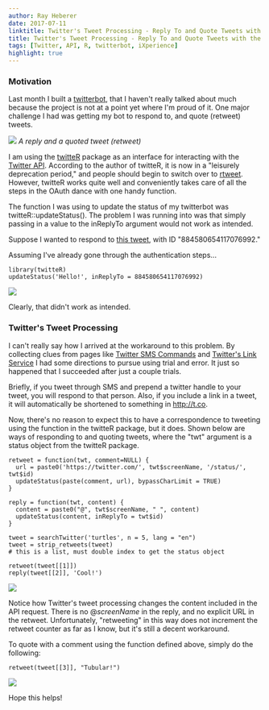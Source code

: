 ```yaml
---
author: Ray Heberer
date: 2017-07-11
linktitle: Twitter's Tweet Processing - Reply To and Quote Tweets with the API
title: Twitter's Tweet Processing - Reply To and Quote Tweets with the API
tags: [Twitter, API, R, twitterbot, iXperience]
highlight: true
---
```


### Motivation

Last month I built a [twitterbot](https://github.com/rayheberer/twitterbot), that I haven't really talked about much because the project is not at a point yet where I'm proud of it. One major challenge I had was getting my bot to respond to, and quote (retweet) tweets.

![](/img/retweetreply.png)
*A reply and a quoted tweet (retweet)*

I am using the [twitteR](https://cran.r-project.org/web/packages/twitteR/index.html) package as an interface for interacting with the [Twitter API](https://dev.twitter.com/overview/api). According to the author of twitteR, it is now in a "leisurely deprecation period," and people should begin to switch over to [rtweet](https://github.com/mkearney/rtweet). However, twitteR works quite well and conveniently takes care of all the steps in the OAuth dance with one handy function.

The function I was using to update the status of my twitterbot was twitteR::updateStatus(). The problem I was running into was that simply passing in a value to the inReplyTo argument would not work as intended.

Suppose I wanted to respond to [this tweet](https://twitter.com/elonmusk/status/884580654117076992), with ID "884580654117076992."

Assuming I've already gone through the authentication steps...

```
library(twitteR)
updateStatus('Hello!', inReplyTo = 884580654117076992)
```

![](/img/hello.png)

Clearly, that didn't work as intended.

### Twitter's Tweet Processing

I can't really say how I arrived at the workaround to this problem. By collecting clues from pages like [Twitter SMS Commands](https://support.twitter.com/articles/14020) and [Twitter's Link Service](https://support.twitter.com/articles/109623) I had some directions to pursue using trial and error. It just so happened that I succeeded after just a couple trials.

Briefly, if you tweet through SMS and prepend a twitter handle to your tweet, you will respond to that person. Also, if you include a link in a tweet, it will automatically be shortened to something in http://t.co.

Now, there's no reason to expect this to have a correspondence to tweeting using the function in the twitteR package, but it does. Shown below are ways of responding to and quoting tweets, where the "twt" argument is a status object from the twitteR package.

```
retweet = function(twt, comment=NULL) {
  url = paste0('https://twitter.com/', twt$screenName, '/status/', twt$id)
  updateStatus(paste(comment, url), bypassCharLimit = TRUE)
}

reply = function(twt, content) {
  content = paste0("@", twt$screenName, " ", content)
  updateStatus(content, inReplyTo = twt$id)
}

tweet = searchTwitter('turtles', n = 5, lang = "en")
tweet = strip_retweets(tweet)
# this is a list, must double index to get the status object

retweet(tweet[[1]])
reply(tweet[[2]], 'Cool!')
```

![](/img/replyretweet.png)

Notice how Twitter's tweet processing changes the content included in the API request. There is no @*screenName* in the reply, and no explicit URL in the retweet. Unfortunately, "retweeting" in this way does not increment the retweet counter as far as I know, but it's still a decent workaround.

To quote with a comment using the function defined above, simply do the following:

```
retweet(tweet[[3]], "Tubular!")
```

![](/img/retweetcomment.png)

Hope this helps!